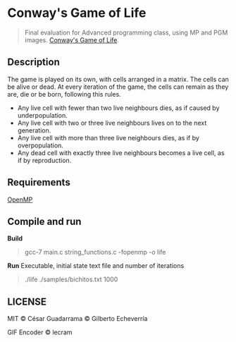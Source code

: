 # Conway's Game of Life
> Final evaluation for Advanced programming class, using MP and PGM images.  [Conway's Game of Life](https://en.wikipedia.org/wiki/Conway's_Game_of_Life).

## Description

The game is played on its own, with cells arranged in a matrix. The cells can be alive or dead. At every iteration of the game, the cells can remain as they are, die or be born, following this rules.
* Any live cell with fewer than two live neighbours dies, as if caused by underpopulation.
* Any live cell with two or three live neighbours lives on to the next generation.
* Any live cell with more than three live neighbours dies, as if by overpopulation.
* Any dead cell with exactly three live neighbours becomes a live cell, as if by reproduction.

## Requirements
[OpenMP](http://www.openmp.org)

## Compile and run
**Build**
> gcc-7 main.c string_functions.c -fopenmp -o life

**Run**
Executable, initial state text file and number of iterations
> ./life ./samples/bichitos.txt 1000

## LICENSE
MIT &copy; César Guadarrama
&copy; Gilberto Echeverría

GIF Encoder &copy; lecram

